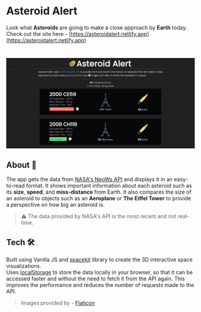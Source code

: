 # Asteroid Alert
Look what **Asteroids** are going to make a close approach by **Earth** today.<br>
Check out the site here - [https://asteroidalert.netlify.app](https://asteroidalert.netlify.app)
#

![site-image](./assets/site.png)

## About 👀
The app gets the data from [NASA's NeoWs API](https://api.nasa.gov) and displays it in an easy-to-read format. It shows important information about each asteroid such as its **size**, **speed**, and **miss-distance** from Earth. It also compares the size of an asteroid to objects such as an **Aeroplane** or **The Eiffel Tower** to provide a perspective on how big an asteroid is. <br>
> ⚠️ The data provided by NASA's API is the most recent and not real-time. 

## Tech 🛠️
Built using Vanilla JS and [spacekit](https://typpo.github.io/spacekit/) library to create the 3D interactive space visualizations. <br>
Uses [localStorage](https://developer.mozilla.org/en-US/docs/Web/API/Window/localStorage) to store the data locally in your browser, so that it can be accessed faster and without the need to fetch it from the API again. This improves the performance and reduces the number of requests made to the API. 
<br>
> Images provided by - [Flaticon](https://www.flaticon.com/)